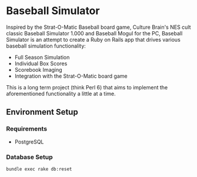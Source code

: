 # Baseball Simulator

Inspired by the Strat-O-Matic Baseball board game, Culture Brain's NES cult classic Baseball Simulator 1.000 and Baseball Mogul for the PC, Baseball Simulator is an attempt to create a Ruby on Rails app that drives various baseball simulation functionality:

* Full Season Simulation
* Individual Box Scores
* Scorebook Imaging
* Integration with the Strat-O-Matic board game

This is a long term project (think Perl 6) that aims to implement the aforementioned functionality a little at a time.


## Environment Setup

### Requirements
* PostgreSQL

### Database Setup
```bash
bundle exec rake db:reset
```
